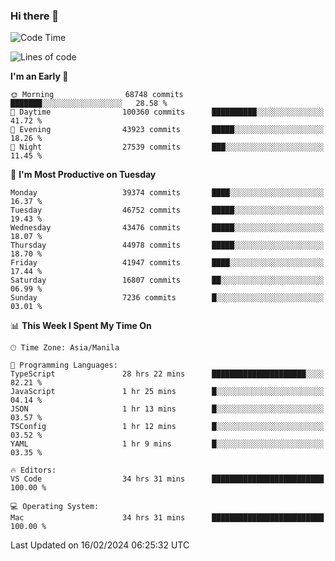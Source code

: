 ### Hi there 👋

<!--START_SECTION:waka-->
![Code Time](http://img.shields.io/badge/Code%20Time-4%2C894%20hrs%204%20mins-blue)

![Lines of code](https://img.shields.io/badge/From%20Hello%20World%20I%27ve%20Written-108.8%20million%20lines%20of%20code-blue)

**I'm an Early 🐤** 

```text
🌞 Morning                68748 commits       ███████░░░░░░░░░░░░░░░░░░   28.58 % 
🌆 Daytime                100360 commits      ██████████░░░░░░░░░░░░░░░   41.72 % 
🌃 Evening                43923 commits       █████░░░░░░░░░░░░░░░░░░░░   18.26 % 
🌙 Night                  27539 commits       ███░░░░░░░░░░░░░░░░░░░░░░   11.45 % 
```
📅 **I'm Most Productive on Tuesday** 

```text
Monday                   39374 commits       ████░░░░░░░░░░░░░░░░░░░░░   16.37 % 
Tuesday                  46752 commits       █████░░░░░░░░░░░░░░░░░░░░   19.43 % 
Wednesday                43476 commits       █████░░░░░░░░░░░░░░░░░░░░   18.07 % 
Thursday                 44978 commits       █████░░░░░░░░░░░░░░░░░░░░   18.70 % 
Friday                   41947 commits       ████░░░░░░░░░░░░░░░░░░░░░   17.44 % 
Saturday                 16807 commits       ██░░░░░░░░░░░░░░░░░░░░░░░   06.99 % 
Sunday                   7236 commits        █░░░░░░░░░░░░░░░░░░░░░░░░   03.01 % 
```


📊 **This Week I Spent My Time On** 

```text
🕑︎ Time Zone: Asia/Manila

💬 Programming Languages: 
TypeScript               28 hrs 22 mins      █████████████████████░░░░   82.21 % 
JavaScript               1 hr 25 mins        █░░░░░░░░░░░░░░░░░░░░░░░░   04.14 % 
JSON                     1 hr 13 mins        █░░░░░░░░░░░░░░░░░░░░░░░░   03.57 % 
TSConfig                 1 hr 12 mins        █░░░░░░░░░░░░░░░░░░░░░░░░   03.52 % 
YAML                     1 hr 9 mins         █░░░░░░░░░░░░░░░░░░░░░░░░   03.35 % 

🔥 Editors: 
VS Code                  34 hrs 31 mins      █████████████████████████   100.00 % 

💻 Operating System: 
Mac                      34 hrs 31 mins      █████████████████████████   100.00 % 
```


 Last Updated on 16/02/2024 06:25:32 UTC
<!--END_SECTION:waka-->


<!--
**rad182/rad182** is a ✨ _special_ ✨ repository because its `README.md` (this file) appears on your GitHub profile.

Here are some ideas to get you started:

- 🔭 I’m currently working on ...
- 🌱 I’m currently learning ...
- 👯 I’m looking to collaborate on ...
- 🤔 I’m looking for help with ...
- 💬 Ask me about ...
- 📫 How to reach me: ...
- 😄 Pronouns: ...
- ⚡ Fun fact: ...
-->
